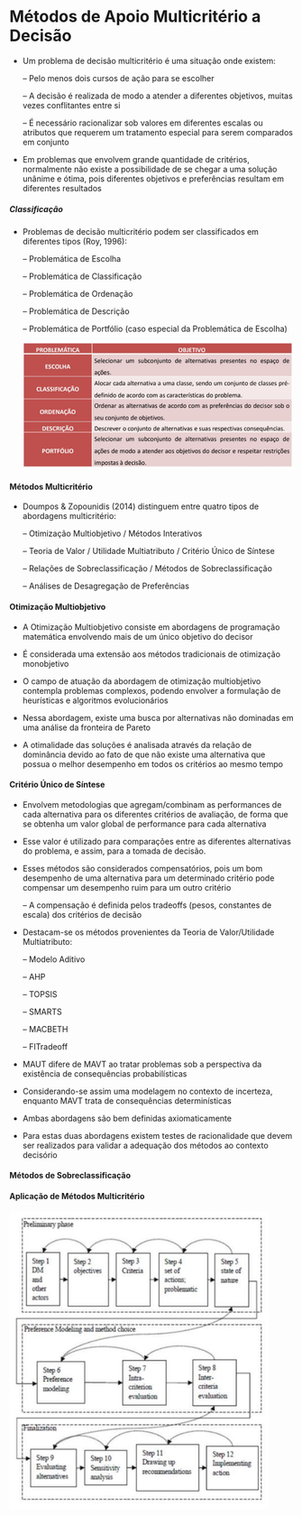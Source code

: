 # Métodos de Apoio Multicritério a Decisão


- Um problema de decisão multicritério é uma situação onde existem:

  – Pelo menos dois cursos de ação para se escolher
  
  – A decisão é realizada de modo a atender a diferentes objetivos, muitas vezes conflitantes entre si

  – É necessário racionalizar sob valores em diferentes escalas ou atributos que requerem um tratamento especial para serem comparados em conjunto
  
- Em problemas que envolvem grande quantidade de critérios, normalmente não existe a possibilidade de se chegar a uma solução unânime e ótima, pois diferentes objetivos e preferências resultam em diferentes resultados

##### Classificação

- Problemas de decisão multicritério podem ser classificados em diferentes tipos (Roy, 1996):

  – Problemática de Escolha
  
  – Problemática de Classificação
  
  – Problemática de Ordenação
  
  – Problemática de Descrição
  
  – Problemática de Portfólio (caso especial da Problemática de Escolha)
  
  <img src=".assets/Multiclassi.jpg">

#### Métodos Multicritério

- Doumpos & Zopounidis (2014) distinguem entre quatro tipos de abordagens multicritério:

  – Otimização Multiobjetivo / Métodos Interativos
  
  – Teoria de Valor / Utilidade Multiatributo / Critério Único de Síntese

  – Relações de Sobreclassificação / Métodos de Sobreclassificação

  – Análises de Desagregação de Preferências


#### Otimização Multiobjetivo

- A Otimização Multiobjetivo consiste em abordagens de programação matemática envolvendo mais de um único objetivo do decisor

- É considerada uma extensão aos métodos tradicionais de otimização monobjetivo

- O campo de atuação da abordagem de otimização multiobjetivo contempla problemas complexos, podendo envolver a formulação de heurísticas e algoritmos evolucionários

- Nessa abordagem, existe uma busca por alternativas não dominadas em uma análise da fronteira de Pareto

- A otimalidade das soluções é analisada através da relação de dominância devido ao fato de que não existe uma alternativa que possua o melhor desempenho em todos os critérios ao mesmo tempo

#### Critério Único de Síntese

- Envolvem metodologias que agregam/combinam as performances de cada alternativa para os diferentes critérios de avaliação, de forma que se obtenha um valor global de performance para cada alternativa

- Esse valor é utilizado para comparações entre as diferentes alternativas do problema, e assim, para a tomada de decisão.

- Esses métodos são considerados compensatórios, pois um bom desempenho de uma alternativa para um determinado critério pode compensar um desempenho ruim para um outro critério

  – A compensação é definida pelos tradeoffs (pesos, constantes de escala) dos critérios de decisão


- Destacam-se os métodos provenientes da Teoria de Valor/Utilidade Multiatributo:

  – Modelo Aditivo

  – AHP

  – TOPSIS

  – SMARTS

  – MACBETH

  – FITradeoff


- MAUT difere de MAVT ao tratar problemas sob a perspectiva da existência de consequências probabilísticas

- Considerando-se assim uma modelagem no contexto de incerteza, enquanto MAVT trata de consequências determinísticas

- Ambas abordagens são bem definidas axiomaticamente

- Para estas duas abordagens existem testes de racionalidade que devem ser realizados para validar a adequação dos métodos ao contexto decisório

#### Métodos de Sobreclassificação



#### Aplicação de Métodos Multicritério

<img src=".assets/apliMetodMulti.jpg">

